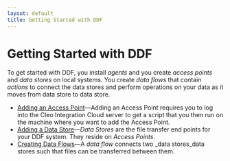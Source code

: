 ```yaml
---
layout: default
title: Getting Started with DDF
---
```


# Getting Started with DDF

To get started with DDF, you install _agents_ and you create _access points_ and _data stores_ on local systems. You create _data flows_ that contain _actions_ to connect the data stores and perform operations on your data as it moves from data store to data store.

+ [Adding an Access Point](/DDF_AddAccessPoint.html)&mdash;Adding an Access Point requires you to log into the Cleo Integration Cloud server to get a script that you then run on the machine where you want to add the Access Point.
+ [Adding a Data Store](../Tasks/DDF_AddingDataStores_task.html)&mdash;_Data Stores_ are the file transfer end points for your DDF system. They reside on _Access Points_.
+ [Creating Data Flows](../Tasks/DDF_CreatingDataFlows_task.html)&mdash;A _data flow_ connects two _data stores_data stores such that files can be transferred between them.

